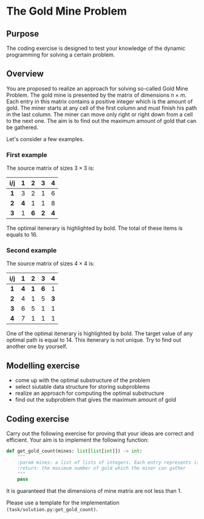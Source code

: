 # The Gold Mine Problem

## Purpose
The coding exercise is designed to test your knowledge of the dynamic programming for solving
a certain problem. 

## Overview
You are proposed to realize an approach for solving so-called Gold Mine Problem. The gold mine is presented by the
matrix of dimensions $n\times m$. Each entry in this matrix contains a positive integer which is the amount of gold. 
The miner starts at any cell of the first column and must finish his path in the last column. 
The miner can move only right or right down from a cell to the next one. The aim is to find out 
the maximum amount of gold that can be gathered. 

Let's consider a few examples.

### First example

The source matrix of sizes $3\times 3$ is:

|   i/j   |   1 |   2 |   3 |   4 |
|:-------:|:---:|:---:|:---:|:---:|
|  **1**  |   3 |  2  |  1  | 6   |
|  **2**  |   **4** |   1 |  1  |  8  |
|  **3**  |   1 |   **6** |   **2** |  **4**  |

The optimal itenerary is highlighted by bold. The total of these items is equals to 16.

### Second example

The source matrix of sizes $4\times 4$ is: 

|   i/j   |   1 |   2 |   3 |   4 |
|:-------:|:---:|:---:|:---:|:---:|
|  **1**  |   **4** |  **1**  |  **6**  | 1   |
|  **2**  |   4 |   1 |  5  |  **3**  |
|  **3**  |   6 |   5 |   1 |  1  |
|  **4**  |   7 |   1 |  1  |  1  |

One of the optimal itenerary is highlighted by bold. 
The target value of any optimal path is equal to 14. 
This itenerary is not unique. Try to find out another one by yourself.


## Modelling exercise
- come up with the optimal substructure of the problem
- select siutable data structure for storing subproblems
- realize an approach for computing the optimal substructure
- find out the subproblem that gives the maximum amount of gold

## Coding exercise

Carry out the following exercise for proving that your ideas are correct and efficient.
Your aim is to implement the following function:

```python
def get_gold_count(mines: list[list[int]]) -> int:
    """
    :param mines: a list of lists of integers. Each entry represents itself the number of gold
    :return: the maximum number of gold which the miner can gather
    """
    pass
```

It is guaranteed that the dimensions of mine matrix are not less than 1.

Please use a template for the implementation `(task/solution.py:get_gold_count)`.
